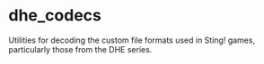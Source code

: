 dhe_codecs
==========

Utilities for decoding the custom file formats used in Sting! games, particularly those from the DHE series.